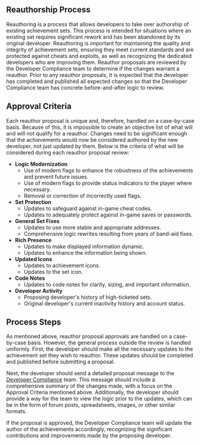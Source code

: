 ## Reauthorship Process

Reauthoring is a process that allows developers to take over authorship of existing achievement sets. This process is intended for situations where an existing set requires significant rework and has been abandoned by its original developer. Reauthoring is important for maintaining the quality and integrity of achievement sets, ensuring they meet current standards and are protected against cheats and exploits, as well as recognizing the dedicated developers who are improving them. Reauthor proposals are reviewed by the Developer Compliance team to determine if the changes warrant a reauthor. Prior to any reauthor proposals, it is expected that the developer has completed and published all expected changes so that the Developer Compliance team has concrete before-and-after logic to review.

## Approval Criteria

Each reauthor proposal is unique and, therefore, handled on a case-by-case basis. Because of this, it is impossible to create an objective list of what will and will not qualify for a reauthor. Changes need to be significant enough that the achievements would now be considered authored by the new developer, not just updated by them. Below is the criteria of what will be considered during each reauthor proposal review:

- **Logic Modernization**
  - Use of modern flags to enhance the robustness of the achievements and prevent future issues.
  - Use of modern flags to provide status indicators to the player where necessary.
  - Removal or correction of incorrectly used flags.
- **Set Protection**
  - Updates to safeguard against in-game cheat codes.
  - Updates to adequately protect against in-game saves or passwords.
- **General Set Fixes**
  - Updates to use more stable and appropriate addresses.
  - Comprehensive logic rewrites resulting from years of band-aid fixes.
- **Rich Presence**
  - Updates to make displayed information dynamic.
  - Updates to enhance the information being shown.
- **Updated Icons**
  - Updates to achievement icons.
  - Updates to the set icon.
- **Code Notes**
  - Updates to code notes for clarity, sizing, and important information.
- **Developer Activity**
  - Proposing developer's history of high-ticketed sets.
  - Original developer's current inactivity history and account status.

## Process Steps

As mentioned above, reauthor proposal approvals are handled on a case-by-case basis. However, the general process outside the review is handled uniformly. First, the developer should make all the necessary updates to the achievement set they wish to reauthor. These updates should be completed and published before submitting a proposal.

Next, the developer should send a detailed proposal message to the [Developer Compliance](https://retroachievements.org/messages/create?to=DevCompliance&subject=Reauthor+Proposal%3A+%3CGAME+TITLE%3E&message=I+am+writing+to+propose+a+reauthor+for+%5Bgame%3D%5D.+Below+is+the+summary+of+changes+and+supporting+information+as+required%3A%0D%0A%0D%0A%5Bb%5DSummary+of+Changes%3A%5B%2Fb%5D%0D%0A%0D%0A%5Bb%5DLogic+Backups%3A%5B%2Fb%5D) team. This message should include a comprehensive summary of the changes made, with a focus on the Approval Criteria mentioned above. Additionally, the developer should provide a way for the team to view the logic prior to the updates, which can be in the form of forum posts, spreadsheets, images, or other similar formats.

If the proposal is approved, the Developer Compliance team will update the author of the achievements accordingly, recognizing the significant contributions and improvements made by the proposing developer.
